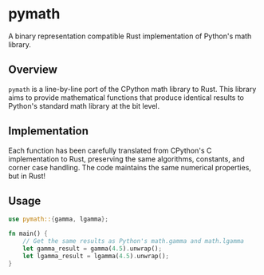 pymath
======

A binary representation compatible Rust implementation of Python's math library.

## Overview

`pymath` is a line-by-line port of the CPython math library to Rust. This library aims to provide mathematical functions that produce identical results to Python's standard math library at the bit level.

## Implementation

Each function has been carefully translated from CPython's C implementation to Rust, preserving the same algorithms, constants, and corner case handling. The code maintains the same numerical properties, but in Rust!

## Usage

```rust
use pymath::{gamma, lgamma};

fn main() {
    // Get the same results as Python's math.gamma and math.lgamma
    let gamma_result = gamma(4.5).unwrap();
    let lgamma_result = lgamma(4.5).unwrap();
}
```
